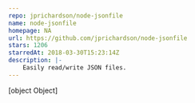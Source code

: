 ```yaml
---
repo: jprichardson/node-jsonfile
name: node-jsonfile
homepage: NA
url: https://github.com/jprichardson/node-jsonfile
stars: 1206
starredAt: 2018-03-30T15:23:14Z
description: |-
    Easily read/write JSON files.
---
```


[object Object]
